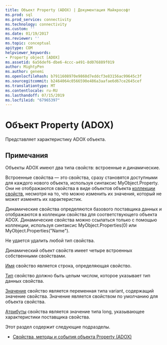 ```yaml
---
title: Объект Property (ADOX) | Документация Майкрософт
ms.prod: sql
ms.prod_service: connectivity
ms.technology: connectivity
ms.custom: ''
ms.date: 01/19/2017
ms.reviewer: ''
ms.topic: conceptual
apitype: COM
helpviewer_keywords:
- Property object [ADOX]
ms.assetid: 6a56def6-dbe6-4ccc-a491-8d076889f019
author: MightyPen
ms.author: genemi
ms.openlocfilehash: b7911608970e9860d7eddcf3e83156ac99645c3f
ms.sourcegitcommit: b2464064c0566590e486a3aafae6d67ce2645cef
ms.translationtype: MT
ms.contentlocale: ru-RU
ms.lasthandoff: 07/15/2019
ms.locfileid: "67965397"
---
```

# <a name="property-object-adox"></a>Объект Property (ADOX)
Представляет характеристику ADOX объекта.  
  
## <a name="remarks"></a>Примечания  
 Объекты ADOX имеют два типа свойств: встроенные и динамические.  
  
 Встроенные свойства — это свойства, сразу становятся доступными для каждого нового объекта, используя синтаксис MyObject.Property. Они не отображаются свойства в виде объектов объекта [коллекции свойств](../../../ado/reference/ado-api/properties-collection-ado.md), несмотря на то, что можно изменить их значения, который не может изменять их характеристик.  
  
 Динамические свойства определяются базового поставщика данных и отображаются в коллекции свойства для соответствующего объекта ADOX.  Динамические свойства можно ссылаться только с помощью коллекции, используя синтаксис MyObject.Properties(0) или MyObject.Properties("Name").  
  
 Не удается удалить любой тип свойства.  
  
 Динамический объект свойств имеет четыре встроенных собственными свойствами.  
  
 [Имя](../../../ado/reference/ado-api/name-property-ado.md) свойство является строка, определяющая свойство.  
  
 [Тип](../../../ado/reference/ado-api/type-property-ado.md) свойство должно быть целым числом, которое указывает тип данных свойства.  
  
 [Значение](../../../ado/reference/ado-api/value-property-ado.md) свойство является переменная типа variant, содержащий значение свойства. Значение является свойством по умолчанию для объекта свойства.  
  
 [Атрибуты](../../../ado/reference/ado-api/attributes-property-ado.md) свойства является значение типа long, указывающее характеристики поставщика свойства.  
  
 Этот раздел содержит следующие подразделы.  
  
-   [Свойства, методы и события объекта Property (ADOX)](../../../ado/reference/adox-api/adox-property-object-properties-methods-and-events.md)
